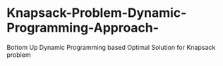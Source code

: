 # Knapsack-Problem-Dynamic-Programming-Approach-
Bottom Up Dynamic Programming based Optimal Solution for Knapsack problem
